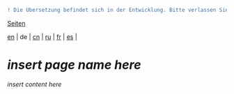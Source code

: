 ```diff
! Die Übersetzung befindet sich in der Entwicklung. Bitte verlassen Sie sich auf die englische Originalversion.
```

[Seiten](https://github.com/syncloud/docs/blob/master/de/index.md#seiten)

[en](https://github.com/syncloud/platform/wiki/VPN) | 
de | 
[cn](https://github.com/syncloud/docs/blob/master/cn/content/VPN.md) | 
[ru](https://github.com/syncloud/docs/blob/master/ru/content/VPN.md) | 
[fr](https://github.com/syncloud/docs/blob/master/fr/content/VPN.md) | 
[es](https://github.com/syncloud/docs/blob/master/es/content/VPN.md) | 

# *insert page name here*

*insert content here*
